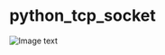 # python_tcp_socket
 
![Image text](https://raw.githubusercontent.com/michael-luk/images/master/python_server_cli.png)
